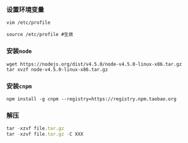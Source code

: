### 设置环境变量

```
vim /etc/profile

source /etc/profile #生效
```

### 安装`node`

```
wget https://nodejs.org/dist/v4.5.0/node-v4.5.0-linux-x86.tar.gz
tar xvzf node-v4.5.0-linux-x86.tar.gz
```

### 安装`cnpm`

`npm install -g cnpm --registry=https://registry.npm.taobao.org`

### 解压

```js
tar -xzvf file.tar.gz
tar -xzvf file.tar.gz -C XXX
```